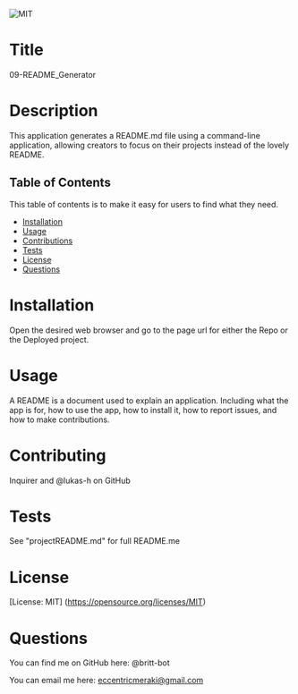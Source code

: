![MIT](https://img.shields.io/badge/License-MIT-yellow.svg)
# Title
09-README_Generator

# Description 
This application generates a README.md file using a command-line application, allowing creators to focus on their projects instead of the lovely README. 

## Table of Contents 
This table of contents is to make it easy for users to find what they need.

* [Installation](#installation)
* [Usage](#usage)
* [Contributions](#contribution)
* [Tests](#test)
* [License](#license)
* [Questions](#questions)

# Installation 
Open the desired web browser and go to the page url for either the Repo or the Deployed project.
  
# Usage 
A README is a document used to explain an application. Including what the app is for, how to use the app, how to install it, how to report issues, and how to make contributions.

# Contributing 
Inquirer and @lukas-h on GitHub

# Tests 
See "projectREADME.md" for full README.me
  
# License 
[License: MIT]
(https://opensource.org/licenses/MIT)

# Questions
You can find me on GitHub here:
@britt-bot

You can email me here:
eccentricmeraki@gmail.com
